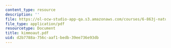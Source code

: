 ```yaml
---
content_type: resource
description: ''
file: https://ol-ocw-studio-app-qa.s3.amazonaws.com/courses/6-863j-natural-language-and-the-computer-representation-of-knowledge-spring-2003/d2b7788a756caaf1bedb39ee736e93db_kimmoaut.pdf
file_type: application/pdf
resourcetype: Document
title: kimmoaut.pdf
uid: d2b7788a-756c-aaf1-bedb-39ee736e93db
---
```


